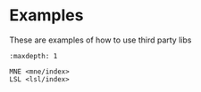 # Examples

These are examples of how to use third party libs

```{toctree}
:maxdepth: 1

MNE <mne/index>
LSL <lsl/index>
```
